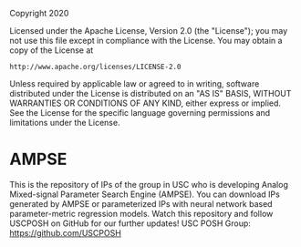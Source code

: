 Copyright 2020

Licensed under the Apache License, Version 2.0 (the "License");
you may not use this file except in compliance with the License.
You may obtain a copy of the License at

    http://www.apache.org/licenses/LICENSE-2.0

Unless required by applicable law or agreed to in writing, software
distributed under the License is distributed on an "AS IS" BASIS,
WITHOUT WARRANTIES OR CONDITIONS OF ANY KIND, either express or implied.
See the License for the specific language governing permissions and
limitations under the License.

# AMPSE 
This is the repository of IPs of the group in USC who is developing Analog Mixed-signal Parameter Search Engine (AMPSE). You can download IPs generated by AMPSE or parameterized IPs with neural network based parameter-metric regression models. Watch this repository and follow USCPOSH on GitHub for our further updates!  USC POSH Group: https://github.com/USCPOSH
